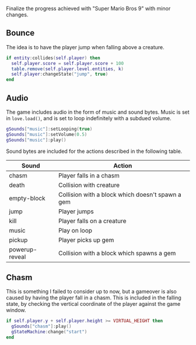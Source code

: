 Finalize the progress achieved with "Super Mario Bros 9" with minor changes.

## Bounce

The idea is to have the player jump when falling above a creature.

```lua
if entity:collides(self.player) then
  self.player.score = self.player.score + 100
  table.remove(self.player.level.entities, k)
  self.player:changeState("jump", true)
end
```

## Audio

The game includes audio in the form of music and sound bytes. Music is set in `love.load()`, and is set to loop indefinitely with a subdued volume.

```lua
gSounds["music"]:setLooping(true)
gSounds["music"]:setVolume(0.5)
gSounds["music"]:play()
```

Sound bytes are included for the actions described in the following table.

| Sound          | Action                                           |
| -------------- | ------------------------------------------------ |
| chasm          | Player falls in a chasm                          |
| death          | Collision with creature                          |
| empty-block    | Collision with a block which doesn't spawn a gem |
| jump           | Player jumps                                     |
| kill           | Player falls on a creature                       |
| music          | Play on loop                                     |
| pickup         | Player picks up gem                              |
| powerup-reveal | Collision with a block which spawns a gem        |

## Chasm

This is something I failed to consider up to now, but a gameover is also caused by having the player fall in a chasm. This is included in the falling state, by checking the vertical coordinate of the player against the game window.

```lua
if self.player.y + self.player.height >= VIRTUAL_HEIGHT then
  gSounds["chasm"]:play()
  gStateMachine:change("start")
end
```
